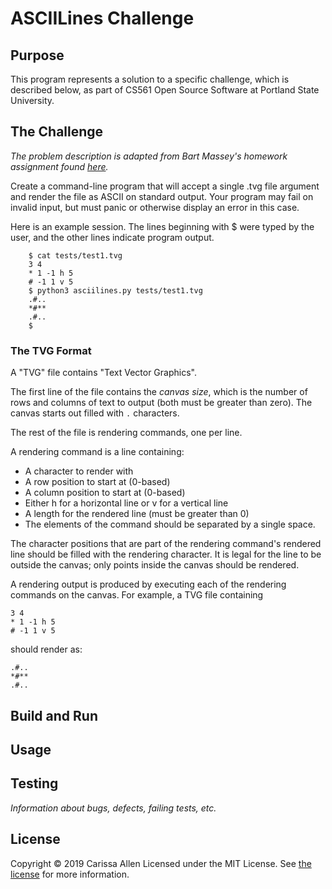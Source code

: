 # ASCIILines Challenge

## Purpose
This program represents a solution to a specific challenge, which is described below, as part of CS561 Open Source Software at Portland State University.

## The Challenge
_The problem description is adapted from Bart Massey's homework assignment found [here](https://moodle.cs.pdx.edu/mod/assign/view.php?id=114)._

Create a command-line program that will accept a single .tvg file argument and render the file as ASCII on standard output. Your program may fail on invalid input, but must panic or otherwise display an error in this case.

Here is an example session. The lines beginning with $ were typed by the user, and the other lines indicate program output.

```
    $ cat tests/test1.tvg
    3 4
    * 1 -1 h 5
    # -1 1 v 5
    $ python3 asciilines.py tests/test1.tvg
    .#..
    *#**
    .#..
    $
```

### The TVG Format
A "TVG" file contains "Text Vector Graphics".

The first line of the file contains the _canvas size_, which is the number of rows and columns of text to output (both must be greater than zero). The canvas starts out filled with `.` characters.

The rest of the file is rendering commands, one per line.

A rendering command is a line containing:

* A character to render with
* A row position to start at (0-based)
* A column position to start at (0-based)
* Either h for a horizontal line or v for a vertical line
* A length for the rendered line (must be greater than 0)
* The elements of the command should be separated by a single space.

The character positions that are part of the rendering command's rendered line should be filled with the rendering character. It is legal for the line to be outside the canvas; only points inside the canvas should be rendered.

A rendering output is produced by executing each of the rendering commands on the canvas. For example, a TVG file containing

```
3 4
* 1 -1 h 5
# -1 1 v 5
```

should render as:

```
.#..
*#**
.#..
```

## Build and Run 

## Usage

## Testing
_Information about bugs, defects, failing tests, etc._

## License
Copyright &copy; 2019 Carissa Allen
Licensed under the MIT License. See [the license](/LICENSE) for more information.
